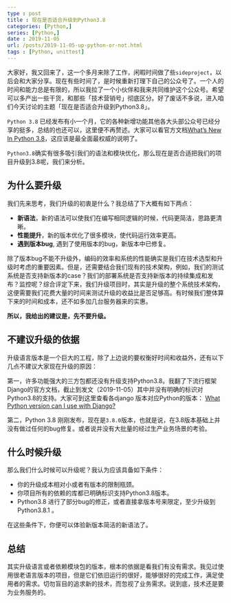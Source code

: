 ```yaml
---
type : post
title : 现在是否适合升级到Python3.8 
categories: [Python,] 
series: [Python,]
date : 2019-11-05
url: /posts/2019-11-05-up-python-or-not.html
tags : [Python, unittest]
---
```


大家好，我又回来了，这一个多月来除了工作，闲暇时间做了些`sideproject`，以后会和大家分享。现在有些时间了，是时候重新打理下自己的公众号了。一个人的时间和能力总是有限的，所以我拉了一个小伙伴和我来共同维护这个公众号。希望可以多产出一些干货，和那些「技术营销号」彻底区分。好了废话不多说，进入咱们今天讨论的主题「现在是否适合升级到Python3.8」。

`Python 3.8` 已经发布有小一个月，它的各种新增功能其他各大头部公众号已经分享的挺多，总结的也还可以，这里便不再赘述。大家可以看官方文档[What’s New In Python 3.8](https://docs.python.org/3/whatsnew/3.8.html)，这应该是最全面最权威的说明了。

`Python3.8`确实有很多吸引我们的语法和模块优化，那么现在是否合适把我们的项目升级到3.8呢，我们来分析。

## 为什么要升级

我们先来思考，我们升级的初衷是什么？我总结了下大概有如下两点：

- **新语法**，新的语法可以使我们在编写相同逻辑的时候，代码更简洁，思路更清晰。
- **性能提升**，新的版本优化了很多模块，使代码运行效率更高。
- **遇到版本bug**, 遇到了使用版本的bug，新版本中已修复。



除了版本bug不能不升级外，编码的效率和系统的性能确实是我们在技术选型和升级时考虑的重要因素。但是，还需要结合我们现有的技术架构，例如，我们的测试系统是否支持新版本的case？我们的部署系统是否支持新版本的持续集成和发布？监控呢？综合评定下来，我们升级项目时，其实是升级的整个系统技术架构，这便需要我们花费大量的时间来测试升级的收益比是否足够高。有时候我们整体算下来的时间和成本，还不如多加几台服务器来的实惠。

**所以，我给出的建议是，先不要升级。**

## 不建议升级的依据

升级语言版本是一个巨大的工程，除了上边说的要权衡好时间和收益外，还有以下几点不建议大家现在升级的原因：

第一，许多功能强大的三方包都还没有升级支持Python3.8。我翻了下流行框架Django的官方文档，截止到发文（2019-11-05）其中并没有明确的标识对Python3.8的支持。大家可到这里查看各django 版本对应Python的版本： [What Python version can I use with Django?](https://docs.djangoproject.com/en/2.2/faq/install/#what-python-version-can-i-use-with-django)

第二，Python 3.8 刚刚发布，现在是`3.8.0`版本，也就是说，在3.8版本基础上并没有做过任何的bug修复。或者说并没有大批量的经过生产业务场景的考验。

## 什么时候升级

那么我们什么时候可以升级呢？我认为应该具备如下条件：

- 你的升级成本相对小或者有版本的限制瓶颈。
- 你项目所有的依赖的库都已明确标识支持Python3.8版本。
- Python3.8 进行了部分bug的修正，或者直接拿版本号来限定，至少升级到Python3.8.1 。

在这些条件下，你便可以体验新版本简洁的新语法了。

## 总结

其实升级语言或者依赖模块包的版本，根本的依据是看我们有没有需求。我见过使用很老语言版本的项目，但是它们依旧运行的很好，能够很好的完成工作，满足使用者的需求。切勿盲目的追求新的技术，而忽视了业务需求。说到底，技术还是要为业务服务的。

